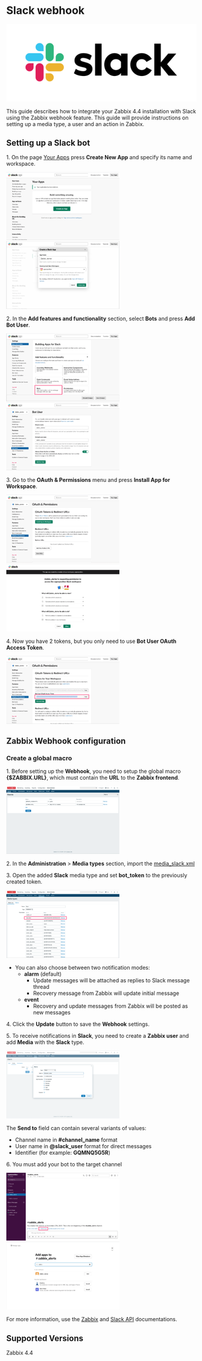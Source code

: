
# Slack webhook
![](images/Slack_RGB.svg?raw=true)

This guide describes how to integrate your Zabbix 4.4 installation with Slack using the Zabbix webhook feature. This guide will provide instructions on setting up a media type, a user and an action in Zabbix.

## Setting up a Slack bot

1\. On the page [Your Apps](https://api.slack.com/apps) press **Create New App** and specify its name and workspace.

[![](images/thumb.1.png?raw=true)](images/1.png)
[![](images/thumb.2.png?raw=true)](images/2.png)

2\. In the **Add features and functionality** section, select **Bots** and press **Add Bot User**.

[![](images/thumb.3.png?raw=true)](images/3.png)
[![](images/thumb.4.png?raw=true)](images/4.png)

3\. Go to the **OAuth & Permissions** menu and press **Install App for Workspace**.

[![](images/thumb.5.png?raw=true)](images/5.png)
[![](images/thumb.6.png?raw=true)](images/6.png)

4\. Now you have 2 tokens, but you only need to use **Bot User OAuth Access Token**.

[![](images/thumb.7.png?raw=true)](images/7.png)

## Zabbix Webhook configuration

### Create a global macro

1\. Before setting up the **Webhook**, you need to setup the global macro **{$ZABBIX.URL}**, which must contain the **URL** to the **Zabbix frontend**.

[![](images/thumb.8.png?raw=true)](images/8.png)

2\. In the **Administration** > **Media types** section, import the [media_slack.xml](media_slack.xml)

3\. Open the added **Slack** media type and set **bot_token** to the previously created token.

[![](images/thumb.9.png?raw=true)](images/9.png)

* You can also choose between two notification modes:
	- **alarm** (default)
		- Update messages will be attached as replies to Slack message thread
		- Recovery message from Zabbix will update initial message
	- **event**
		- Recovery and update messages from Zabbix will be posted as new messages


4\. Click the **Update** button to save the **Webhook** settings.

5\. To receive notifications in **Slack**, you need to create a **Zabbix user** and add **Media** with the **Slack** type.

[![](images/thumb.10.png?raw=true)](images/10.png)

The **Send to** field can contain several variants of values:

- Channel name in **#channel\_name** format
- User name in **@slack\_user** format for direct messages
- Identifier (for example: **GQMNQ5G5R**)

6\. You must add your bot to the target channel

[![](images/thumb.11.png?raw=true)](images/11.png)
[![](images/thumb.12.png?raw=true)](images/12.png)

For more information, use the [Zabbix](https://www.zabbix.com/documentation/current/manual/config/notifications) and [Slack API](https://api.slack.com) documentations.

## Supported Versions

Zabbix 4.4
